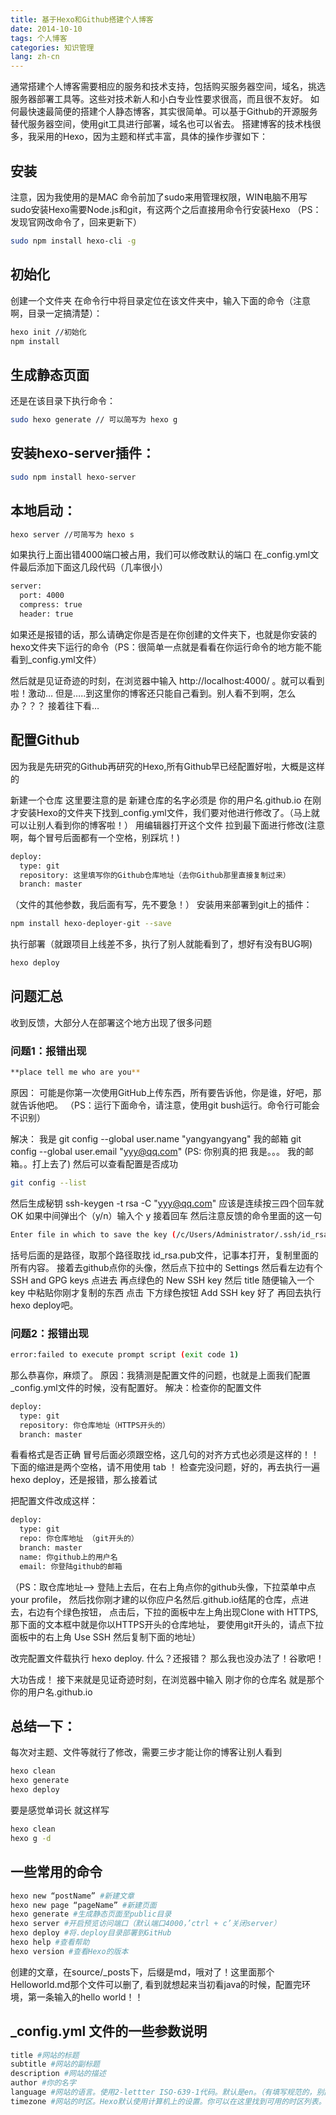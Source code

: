 ```yaml
---
title: 基于Hexo和Github搭建个人博客
date: 2014-10-10
tags: 个人博客
categories: 知识管理
lang: zh-cn
---
```


通常搭建个人博客需要相应的服务和技术支持，包括购买服务器空间，域名，挑选服务器部署工具等。这些对技术新人和小白专业性要求很高，而且很不友好。
如何最快速最简便的搭建个人静态博客，其实很简单。可以基于Github的开源服务替代服务器空间，使用git工具进行部署，域名也可以省去。
搭建博客的技术栈很多，我采用的Hexo，因为主题和样式丰富，具体的操作步骤如下：

<!-- more -->

## 安装
注意，因为我使用的是MAC 命令前加了sudo来用管理权限，WIN电脑不用写sudo安装Hexo需要Node.js和git，有这两个之后直接用命令行安装Hexo
（PS：发现官网改命令了，回来更新下）
``` bash
sudo npm install hexo-cli -g
```
## 初始化
创建一个文件夹 在命令行中将目录定位在该文件夹中，输入下面的命令（注意啊，目录一定搞清楚）：
``` bash
hexo init //初始化
npm install
```
## 生成静态页面
还是在该目录下执行命令：
``` bash
sudo hexo generate // 可以简写为 hexo g
```
## 安装hexo-server插件：
``` bash
sudo npm install hexo-server
```
## 本地启动：
``` bash
hexo server //可简写为 hexo s
```
如果执行上面出错4000端口被占用，我们可以修改默认的端口
在_config.yml文件最后添加下面这几段代码（几率很小）

``` bash
server:
  port: 4000
  compress: true
  header: true
```
如果还是报错的话，那么请确定你是否是在你创建的文件夹下，也就是你安装的hexo文件夹下运行的命令（PS：很简单一点就是看看在你运行命令的地方能不能看到_config.yml文件）

然后就是见证奇迹的时刻，在浏览器中输入 http://localhost:4000/ 。就可以看到啦！激动…
但是…..到这里你的博客还只能自己看到。别人看不到啊，怎么办？？？ 接着往下看…

## 配置Github
因为我是先研究的Github再研究的Hexo,所有Github早已经配置好啦，大概是这样的

新建一个仓库 这里要注意的是 新建仓库的名字必须是 你的用户名.github.io
在刚才安装Hexo的文件夹下找到_config.yml文件，我们要对他进行修改了。（马上就可以让别人看到你的博客啦！）
用编辑器打开这个文件 拉到最下面进行修改(注意啊，每个冒号后面都有一个空格，别踩坑！)
``` bash
deploy:
  type: git
  repository: 这里填写你的Github仓库地址（去你Github那里直接复制过来）
  branch: master
```
（文件的其他参数，我后面有写，先不要急！）
安装用来部署到git上的插件：
``` bash
npm install hexo-deployer-git --save
```
执行部署（就跟项目上线差不多，执行了别人就能看到了，想好有没有BUG啊)
``` bash
hexo deploy
```

## 问题汇总
收到反馈，大部分人在部署这个地方出现了很多问题
### 问题1：报错出现
``` bash
**place tell me who are you**
```
原因：
可能是你第一次使用GitHub上传东西，所有要告诉他，你是谁，好吧，那就告诉他吧。
（PS：运行下面命令，请注意，使用git bush运行。命令行可能会不识别）

解决：
我是 git config --global user.name "yangyangyang"
我的邮箱 git config --global user.email "yyy@qq.com"
(PS: 你别真的把 我是。。。 我的邮箱。。打上去了)
然后可以查看配置是否成功
``` bash
git config --list
```
然后生成秘钥 ssh-keygen -t rsa -C "yyy@qq.com" 应该是连续按三四个回车就OK
如果中间弹出个（y/n）输入个 y 接着回车
然后注意反馈的命令里面的这一句
``` bash
Enter file in which to save the key (/c/Users/Administrator/.ssh/id_rsa)
```
括号后面的是路径，取那个路径取找 id_rsa.pub文件，记事本打开，复制里面的所有内容。
接着去github点你的头像，然后点下拉中的 Settings 然后看左边有个SSH and GPG keys 点进去
再点绿色的 New SSH key
然后 title 随便输入一个 key 中粘贴你刚才复制的东西
点击 下方绿色按钮 Add SSH key 好了 再回去执行 hexo deploy吧。

### 问题2：报错出现
``` bash
error:failed to execute prompt script (exit code 1)
```
那么恭喜你，麻烦了。
原因：我猜测是配置文件的问题，也就是上面我们配置_config.yml文件的时候，没有配置好。
解决：检查你的配置文件
``` bash
deploy:
  type: git
  repository: 你仓库地址（HTTPS开头的）
  branch: master
```
看看格式是否正确 冒号后面必须跟空格，这几句的对齐方式也必须是这样的！！下面的缩进是两个空格，请不用使用 tab ！
检查完没问题，好的，再去执行一遍hexo deploy，还是报错，那么接着试

把配置文件改成这样：
``` bash
deploy:
  type: git
  repo: 你仓库地址 （git开头的）
  branch: master
  name: 你github上的用户名
  email: 你登陆github的邮箱
```
（PS：取仓库地址—-> 登陆上去后，在右上角点你的github头像，下拉菜单中点your profile，
然后找你刚才建的以你应户名然后.github.io结尾的仓库，点进去，右边有个绿色按钮，
点击后，下拉的面板中左上角出现Clone with HTTPS,那下面的文本框中就是你以HTTPS开头的仓库地址，
要使用git开头的，请点下拉面板中的右上角 Use SSH 然后复制下面的地址）

改完配置文件载执行 hexo deploy. 什么？还报错？ 那么我也没办法了！谷歌吧！

大功告成！ 接下来就是见证奇迹时刻，在浏览器中输入 刚才你的仓库名 就是那个 你的用户名.github.io

## 总结一下：
每次对主题、文件等就行了修改，需要三步才能让你的博客让别人看到

``` bash
hexo clean
hexo generate
hexo deploy
```

要是感觉单词长 就这样写

``` bash
hexo clean
hexo g -d
```

## 一些常用的命令

``` bash
hexo new “postName” #新建文章
hexo new page “pageName” #新建页面
hexo generate #生成静态页面至public目录
hexo server #开启预览访问端口（默认端口4000，’ctrl + c’关闭server）
hexo deploy #将.deploy目录部署到GitHub
hexo help #查看帮助
hexo version #查看Hexo的版本
```

创建的文章，在source/_posts下，后缀是md，哦对了！这里面那个Helloworld.md那个文件可以删了,
看到就想起来当初看java的时候，配置完环境，第一条输入的hello world！！

## _config.yml 文件的一些参数说明
``` bash
title #网站的标题
subtitle #网站的副标题
description #网站的描述
author #你的名字
language #网站的语言。使用2-lettter ISO-639-1代码。默认是en。（有填写规范的，别乱写）
timezone #网站的时区。Hexo默认使用计算机上的设置。你可以在这里找到可用的时区列表。一些例子是America/New_York，Japan和UTC。 （同上）
```